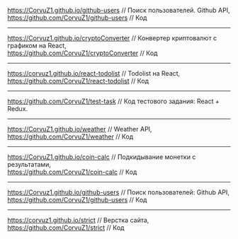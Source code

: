 <https://CorvuZ1.github.io/github-users> // Поиск пользователей. Github API,  
<https://github.com/CorvuZ1/github-users> // Код
***
<https://Corvuz1.github.io/cryptoConverter> // Конвертер криптовалют с графиком на React,  
<https://github.com/CorvuZ1/cryptoConverter> // Код
***
<https://corvuz1.github.io/react-todolist> // Todolist на React,  
<https://github.com/CorvuZ1/react-todolist> // Код
***
<https://github.com/CorvuZ1/test-task> // Код тестового задания: React + Redux.  
***
<https://CorvuZ1.github.io/weather> // Weather API,  
<https://github.com/CorvuZ1/weather> // Код
***
<https://CorvuZ1.github.io/coin-calc> // Подкидывание монетки с результатами,  
<https://github.com/CorvuZ1/coin-calc>  // Код
***
<https://Corvuz1.github.io/github-users> // Поиск пользователей: Github API,  
<https://github.com/CorvuZ1/github-users> // Код
***
<https://corvuz1.github.io/strict> // Верстка сайта,  
<https://github.com/CorvuZ1/strict> // Код


